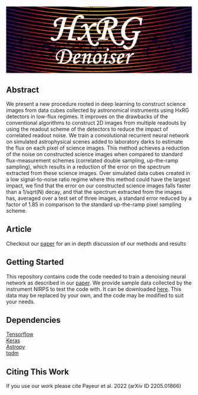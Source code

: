 ![test](https://github.com/GuillaumePayeur/HxRG-denoiser/blob/main/HxRG_denoiser.PNG?raw=true)
## Abstract
We present a new procedure rooted in deep learning to construct science images from data cubes collected by astronomical instruments using HxRG detectors in low-flux regimes. It improves on the drawbacks of the conventional algorithms to construct 2D images from multiple readouts by using the readout scheme of the detectors to reduce the impact of correlated readout noise. We train a convolutional recurrent neural network on simulated astrophysical scenes added to laboratory darks to estimate the flux on each pixel of science images. This method achieves a reduction of the noise on constructed science images when compared to standard flux-measurement schemes (correlated double sampling, up-the-ramp sampling), which results in a reduction of the error on the spectrum extracted from these science images. Over simulated data cubes created in a low signal-to-noise ratio regime where this method could have the largest impact, we find that the error on our constructed science images falls faster than a 1/sqrt(N) decay, and that the spectrum extracted from the images has, averaged over a test set of three images, a standard error reduced by a factor of 1.85 in comparison to the standard up-the-ramp pixel sampling scheme.
## Article
Checkout our [paper](https://arxiv.org/pdf/2205.01866.pdf) for an in depth discussion of our methods and results
## Getting Started
This repository contains code the code needed to train a denoising neural network as described in our [paper](https://arxiv.org/pdf/2205.01866.pdf). We provide sample data collected by the instrument NIRPS to test the code with. It can be downloaded [here](https://www.astro.umontreal.ca/~artigau/ml/). This data may be replaced by your own, and the code may be modified to suit your needs. 
## Dependencies
[Tensorflow](https://github.com/tensorflow/tensorflow "Tensorflow on GitHub")  
[Keras](https://github.com/keras-team/keras "Keras on GitHub")  
[Astropy](https://github.com/astropy/astropy "Astropy on GitHub")  
[tqdm](https://github.com/tqdm/tqdm "tqdm on GitHub")
## Citing This Work
If you use our work please cite Payeur et al. 2022 (arXiv ID 2205.01866)
